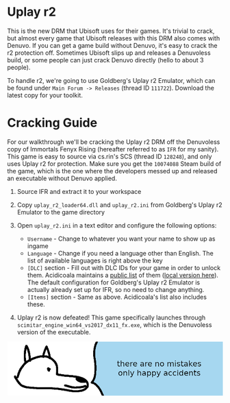 # **Uplay r2**

This is the new DRM that Ubisoft uses for their games. It's trivial to crack, but almost every game that Ubisoft releases with this DRM also comes with Denuvo. If you can get a game build without Denuvo, it's easy to crack the r2 protection off. Sometimes Ubisoft slips up and releases a Denuvoless build, or some people can just crack Denuvo directly (hello to about 3 people).

To handle r2, we're going to use Goldberg's Uplay r2 Emulator, which can be found under `Main Forum -> Releases` (thread ID `111722`). Download the latest copy for your toolkit.

# Cracking Guide

For our walkthrough we'll be cracking the Uplay r2 DRM off the Denuvoless copy of Immortals Fenyx Rising (hereafter referred to as `IFR` for my sanity). This game is easy to source via cs.rin's SCS (thread ID `128248`), and only uses Uplay r2 for protection. Make sure you get the `10074088` Steam build of the game, which is the one where the developers messed up and released an executable without Denuvo applied.

1. Source IFR and extract it to your workspace

2. Copy `uplay_r2_loader64.dll` and `uplay_r2.ini` from Goldberg's Uplay r2 Emulator to the game directory

3. Open `uplay_r2.ini` in a text editor and configure the following options:
    - `Username` - Change to whatever you want your name to show up as ingame
    - `Language` - Change if you need a language other than English. The list of available languages is right above the key
    - `[DLC]` section - Fill out with DLC IDs for your game in order to unlock them. Acidicoala maintains a [public list](https://github.com/acidicoala/public-entitlements/blob/main/ubisoft/v1/products.jsonc) of them ([local version here](Ubisoft_DLC_IDs.jsonc)). The default configuration for Goldberg's Uplay r2 Emulator is actually already set up for IFR, so no need to change anything.
    - `[Items]` section - Same as above. Acidicoala's list also includes these.

4. Uplay r2 is now defeated! This game specifically launches through `scimitar_engine_win64_vs2017_dx11_fx.exe`, which is the Denuvoless version of the executable.

![wise yote channels his inner bob ross](images/ubisoftsmistakes.png "wise yote channels his inner bob ross")
